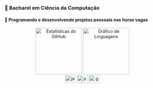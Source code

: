 ### 📖 Bacharel em Ciência da Computação
#### 📖 Programando e desenvolvendo projetos pessoais nas horas vagas

<div align="center">  
  <img src="https://github-readme-stats.vercel.app/api?username=PauloUbirajara&show_icons=true&locale=pt-br&theme=codeSTACKr&include_all_commits=true" height="150" alt="Estatísticas do GitHub"  />
  <img src="https://github-readme-stats.vercel.app/api/top-langs?locale=pt-br&hide_title=false&layout=compact&card_width=320&langs_count=5&theme=codeSTACKr&hide_border=true&username=PauloUbirajara" height="150" alt="Gráfico de Linguagens"  />
</div>

<div align="center">
  <img src="https://cdn.jsdelivr.net/gh/devicons/devicon/icons/javascript/javascript-original.svg" height="25" width="35" alt="javascript logo"  />
  <img src="https://cdn.jsdelivr.net/gh/devicons/devicon/icons/python/python-original.svg" height="25" width="35" alt="python logo"  />
  <img src="https://cdn.jsdelivr.net/gh/devicons/devicon/icons/go/go-original.svg" height="25" width="35" alt="go logo"  />
</div>
